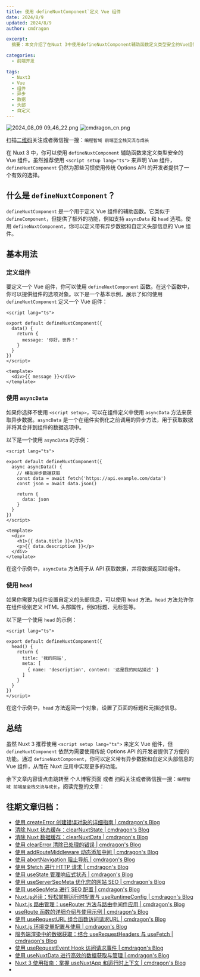 ```yaml
---
title: 使用 defineNuxtComponent`定义 Vue 组件
date: 2024/8/9
updated: 2024/8/9
author: cmdragon

excerpt:
  摘要：本文介绍了在Nuxt 3中使用defineNuxtComponent辅助函数定义类型安全的Vue组件的方法，适用于习惯Options API的开发者。defineNuxtComponent支持asyncData获取异步数据及head设置自定义头部信息，为Nuxt应用提供更多功能。

categories:
  - 前端开发

tags:
  - Nuxt3
  - Vue
  - 组件
  - 异步
  - 数据
  - 头部
  - 自定义
---
```


<img src="https://static.cmdragon.cn/blog/images/2024_08_09 09_46_22.png@blog" title="2024_08_09 09_46_22.png" alt="2024_08_09 09_46_22.png"/>

<img src="https://static.cmdragon.cn/blog/images/cmdragon_cn.png" title="cmdragon_cn.png" alt="cmdragon_cn.png"/>


扫描[二维码](https://static.cmdragon.cn/blog/images/cmdragon_cn.png)关注或者微信搜一搜：`编程智域 前端至全栈交流与成长`



在 Nuxt 3 中，你可以使用 `defineNuxtComponent` 辅助函数来定义类型安全的 Vue 组件。虽然推荐使用 `<script setup lang="ts">` 来声明 Vue 组件，`defineNuxtComponent` 仍然为那些习惯使用传统 Options API 的开发者提供了一个有效的选择。

## 什么是 `defineNuxtComponent`？

`defineNuxtComponent` 是一个用于定义 Vue 组件的辅助函数。它类似于 `defineComponent`，但提供了额外的功能，例如支持 `asyncData` 和 `head` 选项。使用 `defineNuxtComponent`，你可以定义带有异步数据和自定义头部信息的 Vue 组件。

## 基本用法

### 定义组件

要定义一个 Vue 组件，你可以使用 `defineNuxtComponent` 函数。在这个函数中，你可以提供组件的选项对象。以下是一个基本示例，展示了如何使用 `defineNuxtComponent` 定义一个 Vue 组件：

```vue
<script lang="ts">

export default defineNuxtComponent({
  data() {
    return {
      message: '你好，世界！'
    }
  }
})
</script>

<template>
  <div>{{ message }}</div>
</template>
```

### 使用 `asyncData`

如果你选择不使用 `<script setup>`，可以在组件定义中使用 `asyncData` 方法来获取异步数据。`asyncData` 是一个在组件实例化之前调用的异步方法，用于获取数据并将其合并到组件的数据选项中。

以下是一个使用 `asyncData` 的示例：

```vue
<script lang="ts">

export default defineNuxtComponent({
  async asyncData() {
    // 模拟异步数据获取
    const data = await fetch('https://api.example.com/data')
    const json = await data.json()
    
    return {
      data: json
    }
  }
})
</script>

<template>
  <div>
    <h1>{{ data.title }}</h1>
    <p>{{ data.description }}</p>
  </div>
</template>
```

在这个示例中，`asyncData` 方法用于从 API 获取数据，并将数据返回给组件。

### 使用 `head`

如果你需要为组件设置自定义的头部信息，可以使用 `head` 方法。`head` 方法允许你在组件级别定义 HTML 头部属性，例如标题、元标签等。

以下是一个使用 `head` 的示例：

```vue
<script lang="ts">

export default defineNuxtComponent({
  head() {
    return {
      title: '我的网站',
      meta: [
        { name: 'description', content: '这是我的网站描述' }
      ]
    }
  }
})
</script>
```

在这个示例中，`head` 方法返回一个对象，设置了页面的标题和元描述信息。

## 总结

虽然 Nuxt 3 推荐使用 `<script setup lang="ts">` 来定义 Vue 组件，但 `defineNuxtComponent` 依然为需要使用传统 Options API 的开发者提供了方便的功能。通过 `defineNuxtComponent`，你可以定义带有异步数据和自定义头部信息的 Vue 组件，从而在 Nuxt 应用中实现更多的功能。

余下文章内容请点击跳转至 个人博客页面 或者 扫码关注或者微信搜一搜：`编程智域 前端至全栈交流与成长`，阅读完整的文章：

## 往期文章归档：

- [使用 createError 创建错误对象的详细指南 | cmdragon's Blog](https://blog.cmdragon.cn/posts/93b5a8ec52df/)
- [清除 Nuxt 状态缓存：clearNuxtState | cmdragon's Blog](https://blog.cmdragon.cn/posts/0febec81a1d1/)
- [清除 Nuxt 数据缓存：clearNuxtData | cmdragon's Blog](https://blog.cmdragon.cn/posts/0a7c0cc75cf1/)
- [使用 clearError 清除已处理的错误 | cmdragon's Blog](https://blog.cmdragon.cn/posts/1bf9b90dd386/)
- [使用 addRouteMiddleware 动态添加中间 | cmdragon's Blog](https://blog.cmdragon.cn/posts/a070155dbcfb/)
- [使用 abortNavigation 阻止导航 | cmdragon's Blog](https://blog.cmdragon.cn/posts/c89ead546424/)
- [使用 $fetch 进行 HTTP 请求 | cmdragon's Blog](https://blog.cmdragon.cn/posts/07d91f7f1ac2/)
- [使用 useState 管理响应式状态 | cmdragon's Blog](https://blog.cmdragon.cn/posts/dad6ac94ddf0/)
- [使用 useServerSeoMeta 优化您的网站 SEO | cmdragon's Blog](https://blog.cmdragon.cn/posts/dd9cb519a7a9/)
- [使用 useSeoMeta 进行 SEO 配置 | cmdragon's Blog](https://blog.cmdragon.cn/posts/4ab349e1f178/)
- [Nuxt.js必读：轻松掌握运行时配置与 useRuntimeConfig | cmdragon's Blog](https://blog.cmdragon.cn/posts/014b8d25b5e5/)
- [Nuxt.js 路由管理：useRouter 方法与路由中间件应用 | cmdragon's Blog](https://blog.cmdragon.cn/posts/ad9936895e09/)
- [useRoute 函数的详细介绍与使用示例 | cmdragon's Blog](https://blog.cmdragon.cn/posts/eb8617e107bf/)
- [使用 useRequestURL 组合函数访问请求URL | cmdragon's Blog](https://blog.cmdragon.cn/posts/666fa6c8a5ea/)
- [Nuxt.js 环境变量配置与使用 | cmdragon's Blog](https://blog.cmdragon.cn/posts/c79d66614163/)
- [服务端渲染中的数据获取：结合 useRequestHeaders 与 useFetch | cmdragon's Blog](https://blog.cmdragon.cn/posts/e38e8d28511a/)
- [使用 useRequestEvent Hook 访问请求事件 | cmdragon's Blog](https://blog.cmdragon.cn/posts/2f2570605277/)
- [使用 useNuxtData 进行高效的数据获取与管理 | cmdragon's Blog](https://blog.cmdragon.cn/posts/5e9f5a2b593e/)
- [Nuxt 3 使用指南：掌握 useNuxtApp 和运行时上下文 | cmdragon's Blog](https://blog.cmdragon.cn/posts/f51bb8ed8307/)
-

